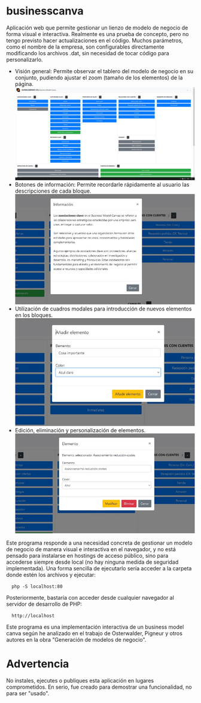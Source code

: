 # businesscanva
Aplicación web que permite gestionar un lienzo de modelo de negocio de forma visual e interactiva. Realmente es una prueba de concepto, pero no tengo previsto hacer actualizaciones en el código. Muchos parámetros, como el nombre de la empresa, son configurables directamente modificando los archivos .dat, sin necesidad de tocar código para personalizarlo. 

* Visión general: Permite observar el tablero del modelo de negocio en su conjunto, pudiendo ajustar el zoom (tamaño de los elementos) de la página.
![Captura](captura.jpg)
* Botones de información: Permite recordarle rápidamente al usuario las descripciones de cada bloque.
![Captura](captura1.jpg)
* Utilización de cuadros modales para introducción de nuevos elementos en los bloques.
![Captura](captura2.jpg)
* Edición, eliminación y personalización de elementos.
![Captura](captura3.jpg)


Este programa responde a una necesidad concreta de gestionar un modelo de negocio de manera visual e interactiva en el navegador, y no está pensado para instalarse en hostings de acceso público, sino para accederse siempre desde local (no hay ninguna medida de seguridad implementada). Una forma sencilla de ejecutarlo sería acceder a la carpeta donde estén los archivos y ejecutar: 

      php -S localhost:80

Posteriormente, bastaría con acceder desde cualquier navegador al servidor de desarrollo de PHP:

      http://localhost


Este programa es una implementación interactiva de un business model canva según he analizado en el trabajo de Osterwalder, Pigneur y otros autores en la obra "Generación de modelos de negocio".

# Advertencia

No instales, ejecutes o publiques esta aplicación en lugares comprometidos. En serio, fue creado para demostrar una funcionalidad, no para ser "usado".
